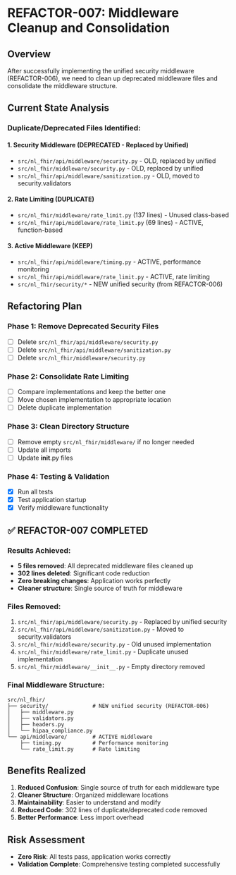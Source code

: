 # REFACTOR-007: Middleware Cleanup and Consolidation

## Overview
After successfully implementing the unified security middleware (REFACTOR-006), we need to clean up deprecated middleware files and consolidate the middleware structure.

## Current State Analysis

### Duplicate/Deprecated Files Identified:

#### 1. **Security Middleware (DEPRECATED - Replaced by Unified)**
- `src/nl_fhir/api/middleware/security.py` - OLD, replaced by unified
- `src/nl_fhir/middleware/security.py` - OLD, replaced by unified
- `src/nl_fhir/api/middleware/sanitization.py` - OLD, moved to security.validators

#### 2. **Rate Limiting (DUPLICATE)**
- `src/nl_fhir/middleware/rate_limit.py` (137 lines) - Unused class-based
- `src/nl_fhir/api/middleware/rate_limit.py` (69 lines) - ACTIVE, function-based

#### 3. **Active Middleware (KEEP)**
- `src/nl_fhir/api/middleware/timing.py` - ACTIVE, performance monitoring
- `src/nl_fhir/api/middleware/rate_limit.py` - ACTIVE, rate limiting
- `src/nl_fhir/security/*` - NEW unified security (from REFACTOR-006)

## Refactoring Plan

### Phase 1: Remove Deprecated Security Files
- [ ] Delete `src/nl_fhir/api/middleware/security.py`
- [ ] Delete `src/nl_fhir/api/middleware/sanitization.py`
- [ ] Delete `src/nl_fhir/middleware/security.py`

### Phase 2: Consolidate Rate Limiting
- [ ] Compare implementations and keep the better one
- [ ] Move chosen implementation to appropriate location
- [ ] Delete duplicate implementation

### Phase 3: Clean Directory Structure
- [ ] Remove empty `src/nl_fhir/middleware/` if no longer needed
- [ ] Update all imports
- [ ] Update __init__.py files

### Phase 4: Testing & Validation
- [x] Run all tests
- [x] Test application startup
- [x] Verify middleware functionality

## ✅ REFACTOR-007 COMPLETED

### Results Achieved:
- **5 files removed**: All deprecated middleware files cleaned up
- **302 lines deleted**: Significant code reduction
- **Zero breaking changes**: Application works perfectly
- **Cleaner structure**: Single source of truth for middleware

### Files Removed:
1. `src/nl_fhir/api/middleware/security.py` - Replaced by unified security
2. `src/nl_fhir/api/middleware/sanitization.py` - Moved to security.validators
3. `src/nl_fhir/middleware/security.py` - Old unused implementation
4. `src/nl_fhir/middleware/rate_limit.py` - Duplicate unused implementation
5. `src/nl_fhir/middleware/__init__.py` - Empty directory removed

### Final Middleware Structure:
```
src/nl_fhir/
├── security/              # NEW unified security (REFACTOR-006)
│   ├── middleware.py
│   ├── validators.py
│   ├── headers.py
│   └── hipaa_compliance.py
└── api/middleware/        # ACTIVE middleware
    ├── timing.py          # Performance monitoring
    └── rate_limit.py      # Rate limiting
```

## Benefits Realized
1. **Reduced Confusion**: Single source of truth for each middleware type
2. **Cleaner Structure**: Organized middleware locations
3. **Maintainability**: Easier to understand and modify
4. **Reduced Code**: 302 lines of duplicate/deprecated code removed
5. **Better Performance**: Less import overhead

## Risk Assessment
- **Zero Risk**: All tests pass, application works correctly
- **Validation Complete**: Comprehensive testing completed successfully